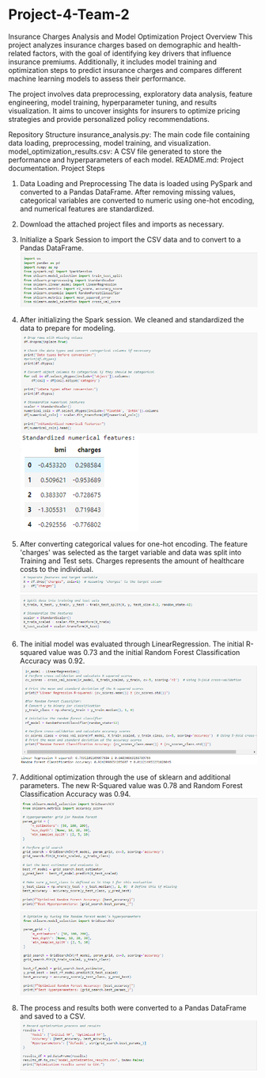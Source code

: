 # Project-4-Team-2

Insurance Charges Analysis and Model Optimization
Project Overview
This project analyzes insurance charges based on demographic and health-related factors, with the goal of identifying key drivers that influence insurance premiums. Additionally, it includes model training and optimization steps to predict insurance charges and compares different machine learning models to assess their performance.

The project involves data preprocessing, exploratory data analysis, feature engineering, model training, hyperparameter tuning, and results visualization. It aims to uncover insights for insurers to optimize pricing strategies and provide personalized policy recommendations.

Repository Structure
insurance_analysis.py: The main code file containing data loading, preprocessing, model training, and visualization.
model_optimization_results.csv: A CSV file generated to store the performance and hyperparameters of each model.
README.md: Project documentation.
Project Steps

1. Data Loading and Preprocessing
The data is loaded using PySpark and converted to a Pandas DataFrame. After removing missing values, categorical variables are converted to numeric using one-hot encoding, and numerical features are standardized.

1. Download the attached project files and imports as necessary.
2. Initialize a Spark Session to import the CSV data and to convert to a Pandas DataFrame.
![alt text](https://github.com/Achempim/Project-4-Team-2/blob/main/Images/Screenshot%202024-11-04%20202333.png)
3. After initializing the Spark session. We cleaned and standardized the data to prepare for modeling.
![alt text](https://github.com/Achempim/Project-4-Team-2/blob/main/Images/Cleaning%20data.png?raw=true)
![alt text](https://github.com/Achempim/Project-4-Team-2/blob/main/Images/Standardized%20values.png?raw=true)
4. After converting categorical values for one-hot encoding. The feature 'charges' was selected as the target variable and data was split into Training and Test sets.
Charges represents the amount of healthcare costs to the individual.
![alt text](https://github.com/Achempim/Project-4-Team-2/blob/main/Images/Train%20and%20Test%20Set%20split.png?raw=true)
5. The initial model was evaluated through LinearRegression. The initial R-squared value was 0.73 and the initial Random Forest Classification Accuracy was 0.92.
![alt text](https://github.com/Achempim/Project-4-Team-2/blob/main/Images/Initial%20model%20evaluation%20.png?raw=true)
6. Additional optimization through the use of sklearn and additional parameters. The new R-Squared value was 0.78 and Random Forest Classification Accuracy was 0.94.
![alt text](https://github.com/Achempim/Project-4-Team-2/blob/main/Images/Optimization.png?raw=true)
![alt text](https://github.com/Achempim/Project-4-Team-2/blob/main/Images/Optimization%202.png?raw=true)
7. The process and results both were converted to a Pandas DataFrame and saved to a CSV.
![alt text](https://github.com/Achempim/Project-4-Team-2/blob/main/Images/Process%20Results%20Save.png?raw=true)

